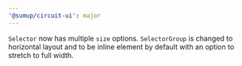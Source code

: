 ```yaml
---
'@sumup/circuit-ui': major
---
```


`Selector` now has multiple `size` options. `SelectorGroup` is changed to horizontal layout and to be inline element by default with an option to stretch to full width.